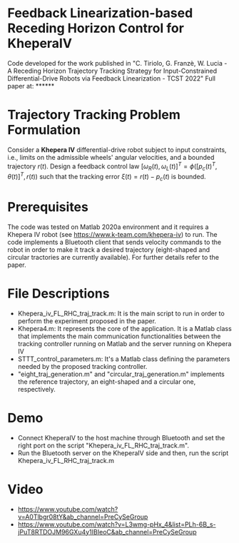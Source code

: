 # Feedback Linearization-based Receding Horizon Control for KheperaIV
Code developed for the work published in "C. Tiriolo, G. Franzè, W. Lucia -  A Receding Horizon Trajectory Tracking Strategy for Input-Constrained Differential-Drive Robots via Feedback Linearization - TCST 2022"
Full paper at: ******


# Trajectory Tracking Problem Formulation 
Consider a **Khepera IV** differential-drive robot subject to input constraints, i.e., limits on the admissible wheels' angular velocities, and a bounded trajectory $r(t)$. Design a feedback control law $[\omega_{R}(t),\omega_{L}(t)]^T=\phi(\left[p_c(t)^T,\theta(t)\right]^T,r(t))$ such that the tracking error $\xi(t)=r(t)-p_c(t)$ is bounded.

# Prerequisites 
The code was tested on Matlab 2020a environment and it requires a Khepera IV robot (see https://www.k-team.com/khepera-iv) to run. 
The code implements a Bluetooth client that sends velocity commands to the robot in order to make it track a desired trajectory (eight-shaped and circular tractories are currently available). For further details refer to the paper.


# File Descriptions 
- Khepera_iv_FL_RHC_traj_track.m: It is the main script to run in order to perform the experiment proposed in the paper. 
- Khepera4.m: It represents the core of the application. It is a Matlab class that implements the main communication functionalities between the tracking controller running on Matlab and the server running on Khepera IV
- STTT_control_parameters.m: It's a Matlab class defining the parameters needed by the proposed tracking controller.
- "eight_traj_generation.m" and "circular_traj_generation.m" implements the reference trajectory, an eight-shaped and a circular one, respectively.

# Demo 
- Connect KheperaIV to the host machine through Bluetooth and set the right port on the script "Khepera_iv_FL_RHC_traj_track.m".
- Run the Bluetooth server on the KheperaIV side and then, run the script Khepera_iv_FL_RHC_traj_track.m

# Video 
- https://www.youtube.com/watch?v=A0Tlbgr08tY&ab_channel=PreCySeGroup
- https://www.youtube.com/watch?v=L3wmg-pHx_4&list=PLh-6B_s-jPuT8RTDOJM96GXu4y1IBIeoC&ab_channel=PreCySeGroup
